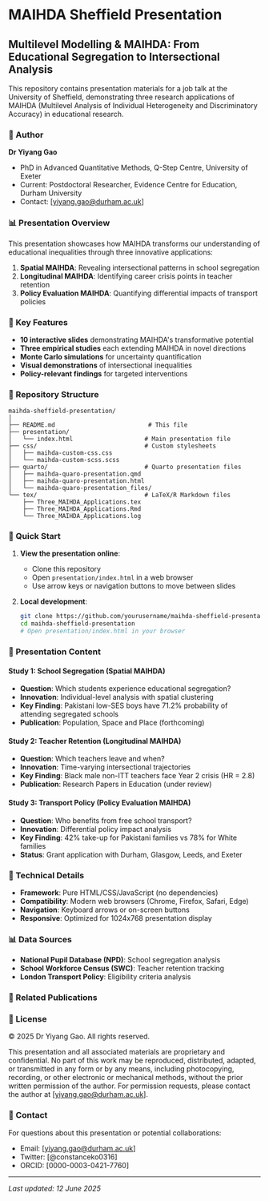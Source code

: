 # MAIHDA Sheffield Presentation

## Multilevel Modelling & MAIHDA: From Educational Segregation to Intersectional Analysis

This repository contains presentation materials for a job talk at the University of Sheffield, demonstrating three research applications of MAIHDA (Multilevel Analysis of Individual Heterogeneity and Discriminatory Accuracy) in educational research.

### 👤 Author

**Dr Yiyang Gao**  
- PhD in Advanced Quantitative Methods, Q-Step Centre, University of Exeter  
- Current: Postdoctoral Researcher, Evidence Centre for Education, Durham University  
- Contact: [yiyang.gao@durham.ac.uk]

### 📊 Presentation Overview

This presentation showcases how MAIHDA transforms our understanding of educational inequalities through three innovative applications:

1. **Spatial MAIHDA**: Revealing intersectional patterns in school segregation
2. **Longitudinal MAIHDA**: Identifying career crisis points in teacher retention
3. **Policy Evaluation MAIHDA**: Quantifying differential impacts of transport policies

### 🎯 Key Features

- **10 interactive slides** demonstrating MAIHDA's transformative potential
- **Three empirical studies** each extending MAIHDA in novel directions
- **Monte Carlo simulations** for uncertainty quantification
- **Visual demonstrations** of intersectional inequalities
- **Policy-relevant findings** for targeted interventions

### 📁 Repository Structure

```
maihda-sheffield-presentation/
│
├── README.md                          # This file
├── presentation/
│   └── index.html                    # Main presentation file
├── css/                              # Custom stylesheets
│   ├── maihda-custom-css.css
│   └── maihda-custom-scss.scss
├── quarto/                           # Quarto presentation files
│   ├── maihda-quaro-presentation.qmd
│   ├── maihda-quaro-presentation.html
│   └── maihda-quaro-presentation_files/
└── tex/                              # LaTeX/R Markdown files
    ├── Three_MAIHDA_Applications.tex
    ├── Three_MAIHDA_Applications.Rmd
    └── Three_MAIHDA_Applications.log
```

### 🚀 Quick Start

1. **View the presentation online**: 
   - Clone this repository
   - Open `presentation/index.html` in a web browser
   - Use arrow keys or navigation buttons to move between slides

2. **Local development**:
   ```bash
   git clone https://github.com/yourusername/maihda-sheffield-presentation.git
   cd maihda-sheffield-presentation
   # Open presentation/index.html in your browser
   ```

### 📑 Presentation Content

#### Study 1: School Segregation (Spatial MAIHDA)
- **Question**: Which students experience educational segregation?
- **Innovation**: Individual-level analysis with spatial clustering
- **Key Finding**: Pakistani low-SES boys have 71.2% probability of attending segregated schools
- **Publication**: Population, Space and Place (forthcoming)

#### Study 2: Teacher Retention (Longitudinal MAIHDA)
- **Question**: Which teachers leave and when?
- **Innovation**: Time-varying intersectional trajectories
- **Key Finding**: Black male non-ITT teachers face Year 2 crisis (HR = 2.8)
- **Publication**: Research Papers in Education (under review)

#### Study 3: Transport Policy (Policy Evaluation MAIHDA)
- **Question**: Who benefits from free school transport?
- **Innovation**: Differential policy impact analysis
- **Key Finding**: 42% take-up for Pakistani families vs 78% for White families
- **Status**: Grant application with Durham, Glasgow, Leeds, and Exeter

### 🔧 Technical Details

- **Framework**: Pure HTML/CSS/JavaScript (no dependencies)
- **Compatibility**: Modern web browsers (Chrome, Firefox, Safari, Edge)
- **Navigation**: Keyboard arrows or on-screen buttons
- **Responsive**: Optimized for 1024x768 presentation display

### 📊 Data Sources

- **National Pupil Database (NPD)**: School segregation analysis
- **School Workforce Census (SWC)**: Teacher retention tracking
- **London Transport Policy**: Eligibility criteria analysis


### 📝 Related Publications

### 📄 License
© 2025 Dr Yiyang Gao. All rights reserved.

This presentation and all associated materials are proprietary and confidential. No part of this work may be reproduced, distributed, adapted, or transmitted in any form or by any means, including photocopying, recording, or other electronic or mechanical methods, without the prior written permission of the author.
For permission requests, please contact the author at [yiyang.gao@durham.ac.uk].

### 📧 Contact

For questions about this presentation or potential collaborations:
- Email: [yiyang.gao@durham.ac.uk]
- Twitter: [@constanceko0316]
- ORCID: [0000-0003-0421-7760]

---

*Last updated: 12 June 2025*
